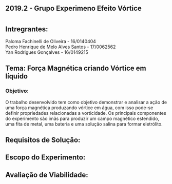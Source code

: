 ## 2019.2 - Grupo Experimeno Efeito Vórtice
#
## Intregrantes:
Paloma Fachinelli de Oliveira - 16/0140404 <br />
Pedro Henrique de Melo Alves Santos - 17/0062562 <br />
Yan Rodrigues Gonçalves - 16/0149215

## Tema: Força Magnética criando Vórtice em líquido
### Objetivo: 
O trabalho desenvolvido tem como objetivo demonstrar e analisar a ação de uma força magnética produzando vórtice em água, com isso pode-se definir propriedades relacionadas a vorticidade. Os principais componentes do experimento são imãs para produzir um campo magnético estendido, uma fita de metal, uma bateria e uma solução salina para formar eletrólito.

## Requisitos de Solução:

## Escopo do Experimento: 

## Avaliação de Viabilidade: 
